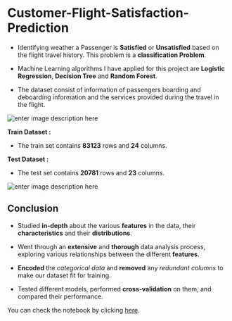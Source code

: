 # Customer-Flight-Satisfaction-Prediction

-   Identifying weather a Passenger is  **Satisfied**  or  **Unsatisfied**  based on the flight travel history. This problem is a  **classification Problem**.
    
-   Machine Learning algorithms I have applied for this project are   **Logistic Regression**,  **Decision Tree**  and  **Random Forest**.

- The dataset consist of information of passengers boarding and deboarding information and the services provided during the travel in the flight.


![enter image description here](https://github.com/Harshada-m/Customer-Flight-Satisfaction-Prediction/blob/main/Airline%20satisfaction%20Image1.png?raw=true)

**Train Dataset :**
 - The train set contains **83123** rows and **24** columns. 

**Test Dataset :**
 - The test set contains **20781** rows and **23** columns.

![enter image description here](https://github.com/Harshada-m/Customer-Flight-Satisfaction-Prediction/blob/main/Image2.png?raw=true)


## Conclusion

-   Studied  **in-depth**  about the various  **features**  in the data, their  **characteristics**  and their  **distributions**.

-   Went through an  **extensive**  and  **thorough**  data analysis process, exploring various relationships between the different  **features**.
    
-   **Encoded**  the  _categorical data_  and  **removed**  any  _redundant columns_  to make our dataset fit for training.
    
-   Tested different models, performed  **cross-validation**  on them, and compared their performance.


You can check the notebook by clicking [here](https://github.com/Harshada-m/Customer-Flight-Satisfaction-Prediction/blob/main/Flight%20Passenger%20Satisfaction%20Prediction.ipynb).
